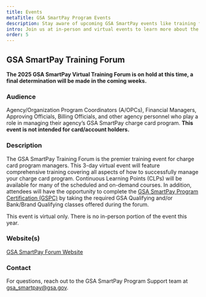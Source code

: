 ```yaml
---
title: Events
metaTitle: GSA SmartPay Program Events
description: Stay aware of upcoming GSA SmartPay events like training forums, summits, conferences, and fairs.
intro: Join us at in-person and virtual events to learn more about the GSA SmartPay® program.
order: 5
---
```


## GSA SmartPay Training Forum 

**The 2025 GSA SmartPay Virtual Training Forum is on hold at this time, a final determination will be made in the coming weeks.**

### Audience 
Agency/Organization Program Coordinators (A/OPCs), Financial Managers, Approving Officials, Billing Officials, and other agency personnel who play a role in managing their agency’s GSA SmartPay charge card program. **This event is not intended for card/account holders.**

### Description
The GSA SmartPay Training Forum is the premier training event for charge card program managers. This 3-day virtual event will feature comprehensive training covering all aspects of how to successfully manage your charge card program. Continuous Learning Points (CLPs) will be available for many of the scheduled and on-demand courses. In addition, attendees will have the opportunity to complete the [GSA SmartPay Program Certification (GSPC)](/guidance-and-audits/smart-bulletins/022/) by taking the required GSA Qualifying and/or Bank/Brand Qualifying classes offered during the forum.

This event is virtual only. There is no in-person portion of the event this year.

### Website(s)
[GSA SmartPay Forum Website](https://gsasmartpayforum.org/)

### Contact 
For questions, reach out to the GSA SmartPay Program Support team at [gsa_smartpay@gsa.gov](mailto:gsa_smartpay@gsa.gov).
